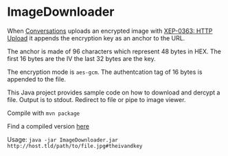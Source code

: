 # ImageDownloader
When [Conversations](https://conversations.im) uploads an encrypted image with [XEP-0363: HTTP Upload](http://xmpp.org/extensions/xep-0363.html) it appends the encryption key as an anchor to the URL.

The anchor is made of 96 characters which represent 48 bytes in HEX. The first 16 bytes are the IV the last 32 bytes are the key.

The encryption mode is ```aes-gcm```. The authentcation tag of 16 bytes is appended to the file.

This Java project provides sample code on how to download and dercypt a file. Output is to stdout. Redirect to file or pipe to image viewer.

Compile with ```mvn package```

Find a compiled version [here](https://gultsch.de/ImageDownloader-0.1.jar)

Usage: ```java -jar ImageDownloader.jar http://host.tld/path/to/file.jpg#theivandkey```
